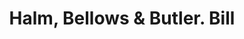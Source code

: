 ---
doi: 10.7916/D8N88NW7
date_other: '1876'
date_other_textual: '1876'
form: printed ephemera
genre:
- Invoices
name:
- Halm, Bellows & Butler
object_in_context_url: https://biggert.cul.columbia.edu/items/view/ave_biggert_01297
subject_hierarchical_geographic:
- Columbus, Ohio, United States
subject_name:
- Halm, Bellows & Butler
title: Halm, Bellows & Butler. Bill
sort_title: Halm, Bellows & Butler. Bill
call_number: ave_biggert_01297
coordinates:
- 39.983333333333334,-82.98333333333333
pid: ave_biggert_01297
identifiers: ave_biggert_01297
thumbnail: https://derivativo-2.library.columbia.edu/iiif/2/ldpd:343328/full/!256,256/0/native.jpg
permalink: /biggert/ave_biggert_01297/
layout: iiif-image-page
---